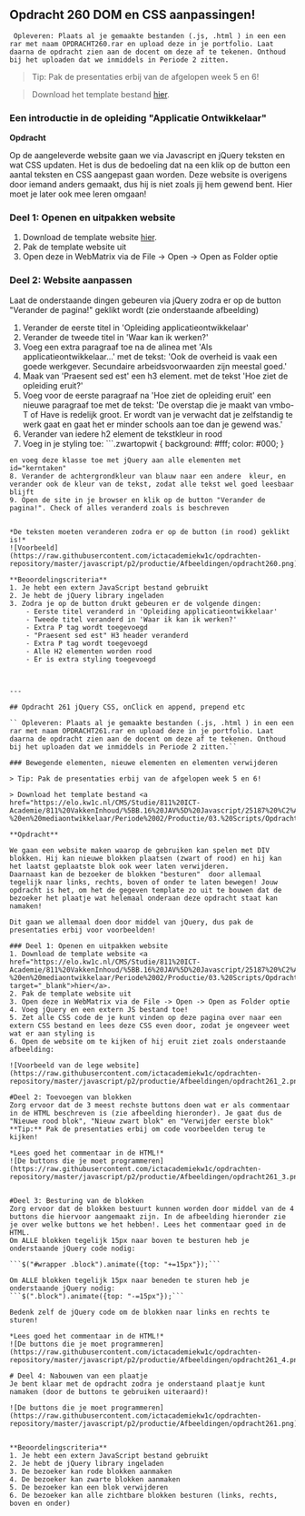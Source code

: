 ## Opdracht 260 DOM en CSS aanpassingen!

`` Opleveren: Plaats al je gemaakte bestanden (.js, .html ) in een een rar met naam OPDRACHT260.rar en upload deze in je portfolio. Laat daarna de opdracht zien aan de docent om deze af te tekenen. Onthoud bij het uploaden dat we inmiddels in Periode 2 zitten.``

> Tip: Pak de presentaties erbij van de afgelopen week 5 en 6!

> Download het template bestand <a href="https://elo.kw1c.nl/CMS/Studie/811%20ICT-Academie/811%20VakkenInhoud/%5BB.16%20JAV%5D%20Javascript/25187%20%C2%A0%20Applicatie-%20en%20mediaontwikkelaar/Periode%2002/Productie/03.%20Scripts/Opdracht260.zip">hier</a>.

### Een introductie in de opleiding "Applicatie Ontwikkelaar"

**Opdracht**

Op de aangeleverde website gaan we via Javascript en jQuery teksten en wat CSS updaten. Het is dus de bedoeling dat na een klik op de button een aantal teksten en CSS aangepast gaan worden. 
Deze website is overigens door iemand anders gemaakt, dus hij is niet zoals jij hem gewend bent. Hier moet je later ook mee leren omgaan!

### Deel 1: Openen en uitpakken website
1. Download de template website <a href="https://elo.kw1c.nl/CMS/Studie/811%20ICT-Academie/811%20VakkenInhoud/%5BB.16%20JAV%5D%20Javascript/25187%20%C2%A0%20Applicatie-%20en%20mediaontwikkelaar/Periode%2002/Productie/03.%20Scripts/Opdracht260.zip" target="_blank">hier</a>.
2. Pak de template website uit
3. Open deze in WebMatrix via de File -> Open -> Open as Folder optie

### Deel 2: Website aanpassen
Laat de onderstaande dingen gebeuren via jQuery zodra er op de button "Verander de pagina!" geklikt wordt (zie onderstaande afbeelding)

1. Verander de eerste titel in 'Opleiding applicatieontwikkelaar'
2. Verander de tweede titel in 'Waar kan ik werken?'
3. Voeg een extra paragraaf toe na de alinea met 'Als applicatieontwikkelaar...' met de tekst: 'Ook de overheid is vaak een goede werkgever. Secundaire arbeidsvoorwaarden zijn meestal goed.'
4. Maak van 'Praesent sed est' een h3 element. met de tekst 'Hoe ziet de opleiding eruit?'
5. Voeg voor de eerste paragraaf na 'Hoe ziet de opleiding eruit' een nieuwe paragraaf toe met de tekst: 'De overstap die je maakt van vmbo-T of Have is redelijk groot. Er wordt van je verwacht dat je zelfstandig te werk gaat en gaat het er minder schools aan toe dan je gewend was.'
6. Verander van iedere h2 element de tekstkleur in rood
7. Voeg in je styling toe: ```.zwartopwit { 
	background: #fff;
	color: #000;
}
```
en voeg deze klasse toe met jQuery aan alle elementen met id="kerntaken"
8. Verander de achtergrondkleur van blauw naar een andere  kleur, en verander ook de kleur van de tekst, zodat alle tekst wel goed leesbaar blijft
9. Open de site in je browser en klik op de button "Verander de pagina!". Check of alles veranderd zoals is beschreven


*De teksten moeten veranderen zodra er op de button (in rood) geklikt is!*
![Voorbeeld](https://raw.githubusercontent.com/ictacademiekw1c/opdrachten-repository/master/javascript/p2/productie/Afbeeldingen/opdracht260.png)
  
**Beoordelingscriteria**
1. Je hebt een extern JavaScript bestand gebruikt
2. Je hebt de jQuery library ingeladen
3. Zodra je op de button drukt gebeuren er de volgende dingen:
	- Eerste titel veranderd in 'Opleiding applicatieontwikkelaar'
	- Tweede titel veranderd in 'Waar ik kan ik werken?'
	- Extra P tag wordt toegevoegd 
	- "Praesent sed est" H3 header veranderd
	- Extra P tag wordt toegevoegd
	- Alle H2 elementen worden rood
	- Er is extra styling toegevoegd
  
  
     
---

## Opdracht 261 jQuery CSS, onClick en append, prepend etc

`` Opleveren: Plaats al je gemaakte bestanden (.js, .html ) in een een rar met naam OPDRACHT261.rar en upload deze in je portfolio. Laat daarna de opdracht zien aan de docent om deze af te tekenen. Onthoud bij het uploaden dat we inmiddels in Periode 2 zitten.``

### Bewegende elementen, nieuwe elementen en elementen verwijderen

> Tip: Pak de presentaties erbij van de afgelopen week 5 en 6!

> Download het template bestand <a href="https://elo.kw1c.nl/CMS/Studie/811%20ICT-Academie/811%20VakkenInhoud/%5BB.16%20JAV%5D%20Javascript/25187%20%C2%A0%20Applicatie-%20en%20mediaontwikkelaar/Periode%2002/Productie/03.%20Scripts/Opdracht261.zip">hier</a>.

**Opdracht**

We gaan een website maken waarop de gebruiken kan spelen met DIV blokken. Hij kan nieuwe blokken plaatsen (zwart of rood) en hij kan het laatst geplaatste blok ook weer laten verwijderen.
Daarnaast kan de bezoeker de blokken "besturen"  door allemaal tegelijk naar links, rechts, boven of onder te laten bewegen! Jouw opdracht is het, om het de gegeven template zo uit te bouwen dat de bezoeker het plaatje wat helemaal onderaan deze opdracht staat kan namaken!

Dit gaan we allemaal doen door middel van jQuery, dus pak de presentaties erbij voor voorbeelden!

### Deel 1: Openen en uitpakken website
1. Download de template website <a href="https://elo.kw1c.nl/CMS/Studie/811%20ICT-Academie/811%20VakkenInhoud/%5BB.16%20JAV%5D%20Javascript/25187%20%C2%A0%20Applicatie-%20en%20mediaontwikkelaar/Periode%2002/Productie/03.%20Scripts/Opdracht261.zip" target="_blank">hier</a>.
2. Pak de template website uit
3. Open deze in WebMatrix via de File -> Open -> Open as Folder optie
4. Voeg jQuery en een extern JS bestand toe!
5. Zet alle CSS code de je kunt vinden op deze pagina over naar een extern CSS bestand en lees deze CSS even door, zodat je ongeveer weet wat er aan styling is
6. Open de website om te kijken of hij eruit ziet zoals onderstaande afbeelding:

![Voorbeeld van de lege website](https://raw.githubusercontent.com/ictacademiekw1c/opdrachten-repository/master/javascript/p2/productie/Afbeeldingen/opdracht261_2.png)

#Deel 2: Toevoegen van blokken
Zorg ervoor dat de 3 meest rechste buttons doen wat er als commentaar in de HTML beschreven is (zie afbeelding hieronder). Je gaat dus de "Nieuwe rood blok", "Nieuw zwart blok" en "Verwijder eerste blok"
**Tip:** Pak de presentaties erbij om code voorbeelden terug te kijken!

*Lees goed het commentaar in de HTML!*
![De buttons die je moet programmeren](https://raw.githubusercontent.com/ictacademiekw1c/opdrachten-repository/master/javascript/p2/productie/Afbeeldingen/opdracht261_3.png)


#Deel 3: Besturing van de blokken
Zorg ervoor dat de blokken bestuurt kunnen worden door middel van de 4 buttons die hiervoor aangemaakt zijn. In de afbeelding hieronder zie je over welke buttons we het hebben!. Lees het commentaar goed in de HTML.
Om ALLE blokken tegelijk 15px naar boven te besturen heb je onderstaande jQuery code nodig:

```$("#wrapper .block").animate({top: "+=15px"});```

Om ALLE blokken tegelijk 15px naar beneden te sturen heb je onderstaande jQuery nodig:
```$(".block").animate({top: "-=15px"});```

Bedenk zelf de jQuery code om de blokken naar links en rechts te sturen!

*Lees goed het commentaar in de HTML!*
![De buttons die je moet programmeren](https://raw.githubusercontent.com/ictacademiekw1c/opdrachten-repository/master/javascript/p2/productie/Afbeeldingen/opdracht261_4.png)

# Deel 4: Nabouwen van een plaatje
Je bent klaar met de opdracht zodra je onderstaand plaatje kunt namaken (door de buttons te gebruiken uiteraard)!

![De buttons die je moet programmeren](https://raw.githubusercontent.com/ictacademiekw1c/opdrachten-repository/master/javascript/p2/productie/Afbeeldingen/opdracht261.png)


**Beoordelingscriteria**
1. Je hebt een extern JavaScript bestand gebruikt
2. Je hebt de jQuery library ingeladen
3. De bezoeker kan rode blokken aanmaken
4. De bezoeker kan zwarte blokken aanmaken
5. De bezoeker kan een blok verwijderen
6. De bezoeker kan alle zichtbare blokken besturen (links, rechts, boven en onder)